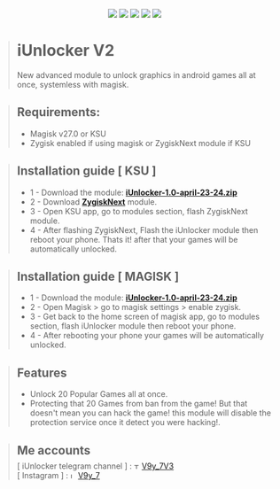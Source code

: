 <div align="center" style="margin: 8px;">

[![](https://img.shields.io/badge/%20-yellow)]()
[![](https://img.shields.io/badge/%20-blue)]()
[![](https://img.shields.io/badge/iUnlocker-v1.0.beta2-white)](https://github.com/i-Taylo/iUnlockerV2/releases/tag/v1.0)
[![](https://img.shields.io/badge/-blue)]()
[![](https://img.shields.io/badge/-yellow)]()

</div>


> # iUnlocker V2
> New advanced module to unlock graphics in android games all at once, systemless with magisk.


> ## Requirements:
>    * Magisk v27.0 or KSU
>    * Zygisk enabled if using magisk or ZygiskNext module if KSU
>

> ## Installation guide [ KSU ]
>   * 1 - Download the module: [**iUnlocker-1.0-april-23-24.zip**](https://github.com/i-Taylo/iUnlockerV2/releases/download/v1.0/iUnlocker-1.0-april-23-24.zip)
>   * 2 - Download [**ZygiskNext**](https://github.com/Dr-TSNG/ZygiskNext/releases) module.
>   * 3 - Open KSU app, go to modules section, flash ZygiskNext module.
>   * 4 - After flashing ZygiskNext, Flash the iUnlocker module then reboot your phone. Thats it! after that your games will be automatically unlocked.

> ## Installation guide [ MAGISK ]
>   * 1 - Download the module: [**iUnlocker-1.0-april-23-24.zip**](https://github.com/i-Taylo/iUnlockerV2/releases/download/v1.0/iUnlocker-1.0-april-23-24.zip)
>   * 2 - Open Magisk > go to magisk settings > enable zygisk.
>   * 3 - Get back to the home screen of magisk app, go to modules section, flash iUnlocker module then reboot your phone.
>   * 4 - After rebooting your phone your games will be automatically unlocked.


> ## Features
>   -  Unlock 20 Popular Games all at once.
>   -  Protecting that 20 Games from ban from the game! But that doesn't mean you can hack the game! this module will disable the protection service once it detect you were hacking!.
>

 > ## Me accounts
> <div style="margin: -20px;"></div>
> <div style="padding-top: 10px;">
> [ iUnlocker telegram channel ] : <img src="https://github.com/gauravghongde/social-icons/raw/master/SVG/Color/Telegram.svg" alt="Telegram" width="10" height="10">
> <a href="t.me/v9y_7v2">V9y_7V3</a>
> <br>
> [ Instagram ] : <img src="https://github.com/gauravghongde/social-icons/raw/master/SVG/Color/Instagram.svg" alt="Instagram" width="10" height="10">
> <a href="https://instagram.com/v9y_7">V9y_7</a>
>

</div>

